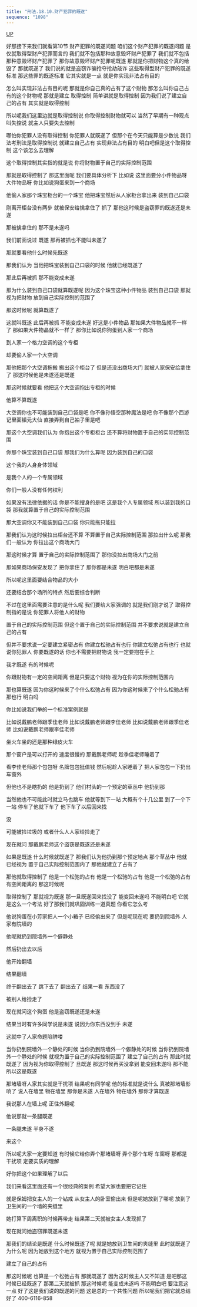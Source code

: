 ```yaml
---
title: "刑法.18.10.财产犯罪的既遂"
sequence: "1098"
---
```


[UP](/law/civil-law-index.html)

好那接下来我们就看第10节
财产犯罪的既遂问题
咱们这个财产犯罪的既遂问题
是仅就取得型财产犯罪而言的
我们就不包括那种故意毁坏财产犯罪了
我们就不包括那种意毁坏财产犯罪了
那你故意毁坏财产犯罪呢既遂
那就是你把财物这个真的给毁了
那就既遂了
我们说的就是盗窃诈骗抢夺抢劫敲诈
这些取得型财产犯罪的既遂标准
那这些罪的既遂标准
它其实就是一点
就是你实现非法占有目的

怎么叫实现非法占有目的呢
那就是你自己真的占有了这个财物
那怎么叫你自己占有的这个财物呢
那就是建立
取得控制
简单讲就是取得控制
因为我们说了建立自己的占有
其实就是取得控制

所以呢我们这里边就是取得控制说
你取得控制财物就可以
当然了早期有一种观点叫失控说
就主人只要失去控制

哪怕你犯罪人没有取得控制
你犯罪人就既遂了
但那个在今天只能算是少数说
我们法考刑法是取得控制说
就建立自己占有
实现非法占有目的
明白吧但是这个取得控制
这个该怎么去理解

这个取得控制其实指的就是说
你将财物置于自己的实际控制范围

那就是取得控制了
那这里面呢
我们要具体分析下
比如说
这里面要分小件物品呀
大件物品呀
你比如说狗蛋来到一个商场

他偷人家那个珠宝柜台的一个珠宝
他把珠宝然后从人家柜台拿出来
装到自己口袋

刚离开柜台没有两步
就被保安给擒拿住了
抓了
那他这时候是盗窃罪的既遂还是未遂

那被擒拿住的
那不是未遂吗

我们前面说过
既遂
那再被抓也不能叫未遂了

那就要看他什么时候先既遂

那我们认为
当他把珠宝装到自己口袋的时候
他就已经既遂了

那此后再被抓
那不能变成未遂

那为什么装到自己口袋就算既遂呢
因为这个珠宝这种小件物品
装到自己口袋
那就视为把财物
放到自己实际控制的范围了

那这时候呢
就算既遂了

这就叫既遂
此后再被抓
不能变成未遂
好这是小件物品
那如果大件物品就不一样了
那如果大件物晶就不一样了
那你比如说你狗蛋到人家一个商场

到人家一个格力空调的这个专柜

却要偷人家一个大空调

那他把那个大空调拖搬
搬出这个柜台了
但是还没出商场大门
就被人家保安给拿住了
那这时候他是未遂还是既遂

那这时候就要看
他把这个大空调抱出专柜的时候

他算不算既遂

大空调你也不可能装到自己口袋是吧
你不像孙悟空那种魔法是吧
你不像那个西游记里面镇元大仙
直接弄到自己袖子里是吧

那这个大空调我们认为
你抱出这个专柜柜台
还不算将财物置于自己的实际控制范围

你那个珠宝装到自己口袋
那我们为什么算呢
因为装到自己的口袋

这个我的人身身体领域

是我个人的一个专属领域

你们一般人没有任何权利

如果没有法律依据的话
你是不能搜身的是吧
这是我个人专属领域
所以装到我的口袋
那我就算置于自己的实际控制范围

那大空调你又不能装到自己口袋
你只能拖只能拉

那我们认为这时候拉出柜台还不算
不算置于自己实际控制范围
那拉出什么呢
那我们一般认为
你拉出这个商场大门

那这时候才算
置于自己的实际控制范围了
那你没拉出商场大门之前

那如果商场保安发现了
把你拿住了
那你都是未遂
明白吧都是未遂

所以呢这里面要结合物品的大小

还要结合那个场所的特点
然后要综合判断

不过在这里面需要注意的是什么呢
我们要给大家强调的
就是我们刚才说了
取得控制指的是说
你犯罪人将他人的财物

置于自己的实际控制范围
但这个置于自己的实际控制范围
并不要求说就是建立自己的占有

但并不要求说一定要建立紧密占有
你建立松驰占有也行
你建立松弛占有也行
也就说你犯罪人
你要既遂的话
你也不需要把财物说
我一定要抱在手上

我才既遂
有的时候呢

你跟财物有一定的空间距离
但是只要这个财物
视为在你的实际控制范围内

那也算既遂
因为你这时候来了个什么松弛占有
因为你这时候来了个什么松驰占有
那也行
明白吗

你比如说我们举的一个标准案例就是

比如说戴鹏老师跟季佳老师
比如说戴鹏老师跟李佳老师
比如说戴鹏老师跟季佳老师
比如说戴鹏老师跟李佳老师

坐火车坐的还是那种绿皮火车

那个窗户是可以打开的
速度很慢的
那戴鹏老师呢
趁季佳老师睡着了

看李佳老师那个包包呀
名牌包包挺值钱
然后呢趁人家睡着了
把人家包包一下扔出车窗外

但他也不是瞎扔的
他是扔到了
他们村头的一个预定的草丛中
他扔到那

当然他也不可能此时就立马也跳车
他就等到下一站
大概有个十几公里
到了一个下一站
停车了他就下车了
他下车了以后回来找

没

可能被捡垃圾的
或者什么人人家给捡走了

现在就问
那戴鹏老师这个盗窃是既遂还是未遂

如果是既遂
什么时候就既遂了
那我们认为他扔到那个预定地点
那个草丛中
他就已经视为
置于自己实际控制范围内了
那他就建立了占有了

那他就取得控制了
他是一个松弛的占有
他是一个松驰的占有
他是一个松弛的占有
有空间距离的
那这时候呢

取得控制了
那就视为既遂
那一旦既遂回来找没了
能变回未遂吗
不能明白吧
它就是这么一个考法
好了那我们就巩固训练一道真题
你看它怎么考

他说狗蛋在小芳家把人一个小箱子
已经偷出来了
但是呢现在呢
要扔到院墙外
人家有院墙的

他呢就扔到院墙外一个僻静处

然后扔出去以后

他开始翻墙

结果翻墙

终于翻出去了
跳下去了
翻出去了
结果一看
东西没了

被别人给捡走了

现在就问这个狗蛋
他是盗窃既遂还是未遂

结果当时有许多同学说是未遂
说因为你东西没到手
未遂

这就中了人家命题陷阱喽

当你扔到院墙外一个静处的时候
当你扔到院墙外一个僻静处的时候
当你扔到院墙外一个静处的时候
就视为置于自己的实际控制范围了
建立了自己的占有
那此时就既遂了
因为视为你取得控制了
旦既遂
那这时候再买没拿到
能变回未遂吗
那不能所以这是既遂

那堵墙呀人家其实就是干扰项
结果呢有同学呢
他的标准就是说什么
真被那堵墙影响了
说人在墙里
物在墙里
那你是未遂
人在墙外
物在墙外
那你才算既遂

我说那人在墙上呢
正往外翻呢

他说那就一条腿既遂

一条腿未遂
半身不遂

来这个

所以呢大家一定要知道
有时候它给你弄个那堵墙呀
弄个那个车呀
车窗呀
那都是干扰项
定要实质的理解

好你把这个如果理解了以后

我们来看这里面还有一个很经典的案例
希望大家也要把它记住

就是保姆把女主人的一个钻戒
从女主人的卧室偷出来
但是呢她放到了哪呢
放到了卫生间的一个墙的夹缝里

她打算下周离职的时候再带走
结果第二天就被女主人发现抓了

现在就问她盗窃罪既遂未遂

那我们的结论是既遂
什么时候既遂了呢
就是她放到卫生间的夹缝里
此时就既遂了
为什么呢
因为她放到这个地方
就视为置于自己实际控制范围了

建立了自己的占有

那这时候呢
也算是一个松弛占有
那就既遂了
因为这时候主人又不知道
是吧那这时候已经既遂了
那第二天就被抓
那这时候呢
能变成未遂吗
不能明白吧
要注意这一点
好了这是我们说的既遂的问题
这是总的一个共性问题
所以呢我们把它就总结好了
400-6116-858
